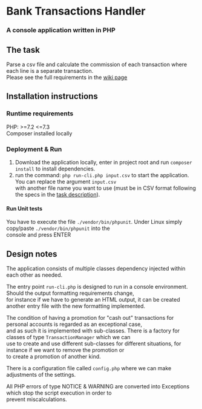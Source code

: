 # Bank Transactions Handler
### A console application written in PHP

## The task  
Parse a csv file and calculate the commission of each transaction where each line is a separate transaction.  
Please see the full requirements in the [wiki page](https://github.com/veniva/transaction-processor/wiki/Requirements)

## Installation instructions
### Runtime requirements
PHP: >=7.2 <=7.3  
Composer installed locally

### Deployment & Run
1. Download the application locally, enter in project root and run `composer install` to install dependencies.
2. run the command: `php run-cli.php input.csv` to start the application. You can replace the argument `input.csv`  
with another file name you want to use (must be in CSV format following the specs in the [task description](https://github.com/veniva/transaction-processor/wiki/Requirements)). 

#### Run Unit tests
You have to execute the file `./vendor/bin/phpunit`. Under Linux simply copy/paste `./vendor/bin/phpunit` into the  
console and press ENTER

## Design notes
The application consists of multiple classes dependency injected within each other as needed.  
  
The entry point `run-cli.php` is designed to run in a console environment. Should the output formatting requirements change,  
for instance if we have to generate an HTML output, it can be created another entry file with the new formatting implemented.  
  
The condition of having a promotion for "cash out" transactions for personal accounts is regarded as an exceptional case,  
and as such it is implemented with sub-classes. There is a factory for classes of type `TransactionManager` which we can  
use to create and use different sub-classes for different situations, for instance if we want to remove the promotion or  
to create a promotion of another kind.  
  
There is a configuration file called `config.php` where we can make adjustments of the settings.  
  
All PHP errors of type NOTICE & WARNING are converted into Exceptions which stop the script execution in order to  
prevent miscalculations.